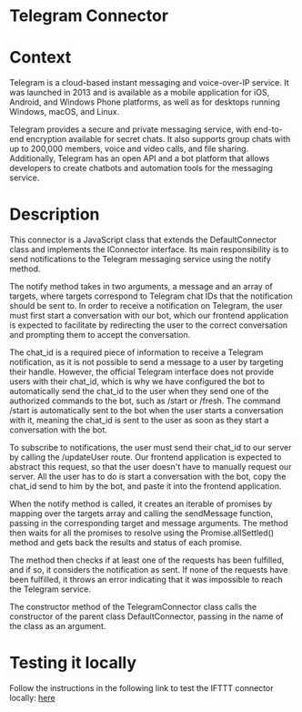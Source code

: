 # Telegram Connector

# Context

Telegram is a cloud-based instant messaging and voice-over-IP service. It was launched in 2013 and is available as a mobile application for iOS, Android, and Windows Phone platforms, as well as for desktops running Windows, macOS, and Linux.

Telegram provides a secure and private messaging service, with end-to-end encryption available for secret chats. It also supports group chats with up to 200,000 members, voice and video calls, and file sharing. Additionally, Telegram has an open API and a bot platform that allows developers to create chatbots and automation tools for the messaging service.

# Description

This connector is a JavaScript class that extends the DefaultConnector class and implements the IConnector interface. Its main responsibility is to send notifications to the Telegram messaging service using the notify method.

The notify method takes in two arguments, a message and an array of targets, where targets correspond to Telegram chat IDs that the notification should be sent to. In order to receive a notification on Telegram, the user must first start a conversation with our bot, which our frontend application is expected to facilitate by redirecting the user to the correct conversation and prompting them to accept the conversation.

The chat_id is a required piece of information to receive a Telegram notification, as it is not possible to send a message to a user by targeting their handle. However, the official Telegram interface does not provide users with their chat_id, which is why we have configured the bot to automatically send the chat_id to the user when they send one of the authorized commands to the bot, such as /start or /fresh. The command /start is automatically sent to the bot when the user starts a conversation with it, meaning the chat_id is sent to the user as soon as they start a conversation with the bot.

To subscribe to notifications, the user must send their chat_id to our server by calling the /updateUser route. Our frontend application is expected to abstract this request, so that the user doesn't have to manually request our server. All the user has to do is start a conversation with the bot, copy the chat_id send to him by the bot, and paste it into the frontend application.

When the notify method is called, it creates an iterable of promises by mapping over the targets array and calling the sendMessage function, passing in the corresponding target and message arguments. The method then waits for all the promises to resolve using the Promise.allSettled() method and gets back the results and status of each promise.

The method then checks if at least one of the requests has been fulfilled, and if so, it considers the notification as sent. If none of the requests have been fulfilled, it throws an error indicating that it was impossible to reach the Telegram service.

The constructor method of the TelegramConnector class calls the constructor of the parent class DefaultConnector, passing in the name of the class as an argument.

# Testing it locally

Follow the instructions in the following link to test the IFTTT connector locally: [here](https://github.com/LedgerHQ/notification-center/wiki/Telegram-Connector-How-to-configure-and-test-it-locally)
